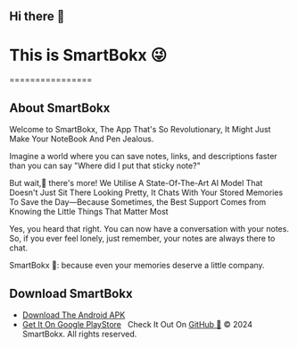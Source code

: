 ## Hi there 👋   
# This is SmartBokx 😜


================

About SmartBokx
---------------

Welcome to SmartBokx, The App That's So Revolutionary, It Might Just Make Your NoteBook And Pen Jealous.  
  
Imagine a world where you can save notes, links, and descriptions faster than you can say "Where did I put that sticky note?"  
  
But wait,🌟 there's more! We Utilise A State-Of-The-Art AI Model That Doesn't Just Sit There Looking Pretty, It Chats With Your Stored Memories To Save the Day—Because Sometimes, the Best Support Comes from Knowing the Little Things That Matter Most  
  
Yes, you heard that right. You can now have a conversation with your notes. So, if you ever feel lonely, just remember, your notes are always there to chat.  
  
SmartBokx 🤠: because even your memories deserve a little company.

Download SmartBokx
------------------

*   [Download The Android APK](./downloads/smartbokx.apk)
*   [Get It On Google PlayStore](/)
  Check It Out On [GitHub 🎨](https://github.com/aivan2798/SmartBokx)
© 2024 SmartBokx. All rights reserved.

